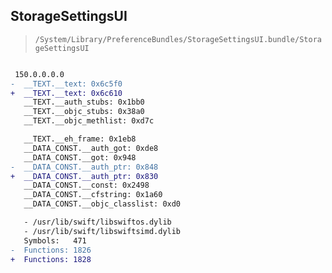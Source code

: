 ## StorageSettingsUI

> `/System/Library/PreferenceBundles/StorageSettingsUI.bundle/StorageSettingsUI`

```diff

 150.0.0.0.0
-  __TEXT.__text: 0x6c5f0
+  __TEXT.__text: 0x6c610
   __TEXT.__auth_stubs: 0x1bb0
   __TEXT.__objc_stubs: 0x38a0
   __TEXT.__objc_methlist: 0xd7c

   __TEXT.__eh_frame: 0x1eb8
   __DATA_CONST.__auth_got: 0xde8
   __DATA_CONST.__got: 0x948
-  __DATA_CONST.__auth_ptr: 0x848
+  __DATA_CONST.__auth_ptr: 0x830
   __DATA_CONST.__const: 0x2498
   __DATA_CONST.__cfstring: 0x1a60
   __DATA_CONST.__objc_classlist: 0xd0

   - /usr/lib/swift/libswiftos.dylib
   - /usr/lib/swift/libswiftsimd.dylib
   Symbols:   471
-  Functions: 1826
+  Functions: 1828
 

```
